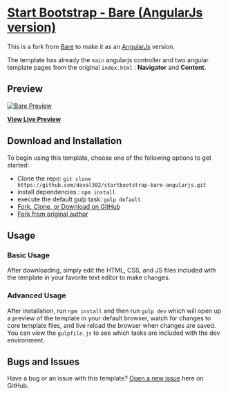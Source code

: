 # [Start Bootstrap - Bare (AngularJs version)](https://daval302.github.io/startbootstrap-bare-angularjs/)

This is a fork from [Bare](http://startbootstrap.com/template-overviews/bare/) to make it as an [AngularJs](https://angularjs.org/) version.

The template has already the `main` angularjs controller and two angular template pages from the original `index.html` : **Navigator** and **Content**.

## Preview

[![Bare Preview](https://s3-eu-west-1.amazonaws.com/barebootstrap/bare.JPG)](https://daval302.github.io/startbootstrap-bare-angularjs/)

**[View Live Preview](https://daval302.github.io/startbootstrap-bare-angularjs/)**


## Download and Installation

To begin using this template, choose one of the following options to get started:

* Clone the repo: `git clone https://github.com/daval302/startbootstrap-bare-angularjs.git`
* install dependencies : `npm install`
* execute the default gulp task: `gulp default`
* [Fork, Clone, or Download on GitHub](https://github.com/daval302/startbootstrap-bare-angularjs)
* [Fork from original author](https://blackrockdigital.github.io/startbootstrap-bare/)

## Usage

### Basic Usage

After downloading, simply edit the HTML, CSS, and JS files included with the template in your favorite text editor to make changes.

### Advanced Usage

After installation, run `npm install` and then run `gulp dev` which will open up a preview of the template in your default browser, watch for changes to core template files, and live reload the browser when changes are saved. You can view the `gulpfile.js` to see which tasks are included with the dev environment.

## Bugs and Issues

Have a bug or an issue with this template? [Open a new issue](https://daval302.github.io/startbootstrap-bare-angularjs/issues) here on GitHub.
